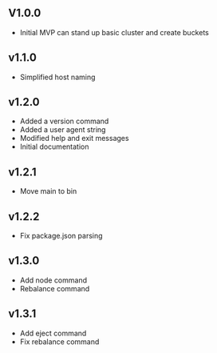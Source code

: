 ## V1.0.0

- Initial MVP can stand up basic cluster and create buckets

## v1.1.0

- Simplified host naming

## v1.2.0

- Added a version command
- Added a user agent string
- Modified help and exit messages
- Initial documentation

## v1.2.1

- Move main to bin

## v1.2.2

- Fix package.json parsing

## v1.3.0

- Add node command
- Rebalance command

## v1.3.1

- Add eject command
- Fix rebalance command
